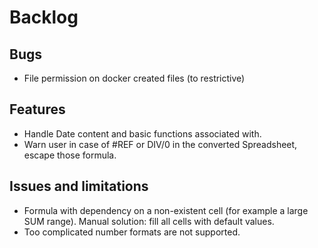# Backlog

## Bugs

* File permission on docker created files (to restrictive)

## Features

 * Handle Date content and basic functions associated with.
 * Warn user in case of #REF or DIV/0 in the converted Spreadsheet, escape those formula.

## Issues and limitations

 * Formula with dependency on a non-existent cell (for example a large SUM range). Manual solution: fill all cells with 
 default values.
 * Too complicated number formats are not supported.

